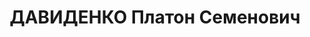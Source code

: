 ---
title: ДАВИДЕНКО Платон Семенович
description: "народився 1895, с.Обтове Кролевецького району Сумської області, українець,\
  \ освіта початкова, член ВКП(б) з 1925 року, \n  проживав у смт Новоархангельську,\
  \ голова райспоживспілки. \n  Заарештований 18.08.1937 Новоархангельським РВ НКВС\
  \ (член контрреволюційної троцькістської організації). \n  Засуджений 23.11.1937\
  \ Верховним судом СРСР до 10 років ув’язнення з позбавленням громадянських прав\
  \ на 5 років. Управлінням ДБ НКВС Кіровоградської області 11.01.1941 справу припинено\
  \ у зв’язку зі смертю засудженого 9.04.1940. \n  Реабілітований 28.11.1961 Кіровоградською\
  \ облпрокуратурою. \n  (П – 5062)"
---